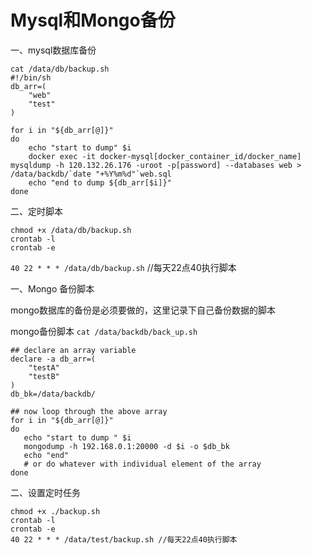# Mysql和Mongo备份

一、mysql数据库备份

```shell
cat /data/db/backup.sh
#!/bin/sh
db_arr=(
    "web"
    "test"
)

for i in "${db_arr[@]}"
do
    echo "start to dump" $i
    docker exec -it docker-mysql[docker_container_id/docker_name] mysqldump -h 120.132.26.176 -uroot -p[password] --databases web > /data/backdb/`date "+%Y%m%d"`web.sql
    echo "end to dump ${db_arr[$i]}"
done
```

二、定时脚本

```
chmod +x /data/db/backup.sh
crontab -l
crontab -e
```

`40 22 * * * /data/db/backup.sh` //每天22点40执行脚本



一、Mongo 备份脚本

mongo数据库的备份是必须要做的，这里记录下自己备份数据的脚本

mongo备份脚本
`cat /data/backdb/back_up.sh`

```shell
## declare an array variable
declare -a db_arr=(
	"testA"
	"testB"
)
db_bk=/data/backdb/

## now loop through the above array
for i in "${db_arr[@]}"
do
   echo "start to dump " $i
   mongodump -h 192.168.0.1:20000 -d $i -o $db_bk
   echo "end"
   # or do whatever with individual element of the array
done
```

二、设置定时任务

```
chmod +x ./backup.sh
crontab -l
crontab -e
40 22 * * * /data/test/backup.sh //每天22点40执行脚本
```